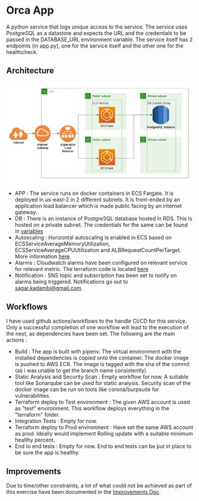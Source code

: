 # Orca App
A python service that logs unique access to the service. The service uses PostgreSQL as a datastore
and expects the URL and the credentials to be passed in the DATABASE_URL environment
variable.
The service itself has 2 endpoints (in app.py), one for the service itself and the other
one for the healthcheck.

## Architecture
![Architecture](orcaApp_design.png)

- APP : The service runs on docker containers in ECS Fargate. It is deployed in us-east-2 in 2 different subnets. It is front-ended by an application load balancer which is made public facing by an internet gateway.
- DB : There is an instance of PostgreSQL database hosted in RDS. This is hosted on a private subnet. The credentials for the same can be found in [variables](terraform/variables.tf)
- Autoscaling : Horizontal autoscaling is enabled in ECS based on ECSServiceAverageMemoryUtilization, ECSServiceAverageCPUUtilization and ALBRequestCountPerTarget. More information [here](terraform/autoscaling.tf).
- Alarms : Cloudwatch alarms have been configured on relevant service for relevant metric. The terraform code is located [here](terraform/cloudwatch_alarms.tf)
- Notification : SNS topic and subscription has been set to notify on alarms being triggered. Notifications go out to sagar.kadambi@gmail.com.

## Workflows
I have used github actions/workflows to the handle CI/CD for this service. Only a successful completion of one workflow will lead to the execution of the next, as dependencies have been set. The following are the main actions :
- Build : The app is built with pipenv. The virtual environment with the installed dependencies is copied onto the container. The docker image is pushed to AWS ECR. The image is tagged with the sha of the commit (as i was unable to get the branch name consistently).
- Static Analysis and Security Scan : Empty workflow for now. A suitable tool like Sonarqube can be used for static analysis. Security scan of the docker image can be run on tools like corona/burpsuite for vulnerabilities.
- Terraform deploy to Test environment : The given AWS account is used as "test" environment. This workflow deploys everything in the "terraform" folder.
- Integration Tests : Empty for now.
- Terraform deploy to Prod environment : Have set the same AWS account as prod. Ideally would implement Rolling update with a suitable minimum healthy percent.
- End to end tests : Empty for now. End to end tests can be put in place to be sure the app is healthy.


## Improvements
Due to time/other constraints, a lot of what could not be achieved as part of this exercise have been documented in the [Improvements Doc](Orca_Improvements.docx).